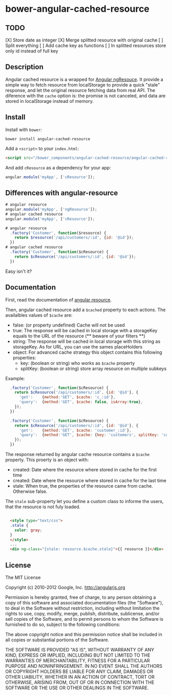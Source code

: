 # bower-angular-cached-resource

## TODO

[X] Store date as integer
[X] Merge splitted resource with original cache
[ ] Split everything
[ ] Add cache key as functions
[ ] In splitted resources store only id instead of full key

## Description

Angular cached resource is a wrapped for [Angular ngResouce](https://github.com/angular/angular.js/tree/master/src/ngResource).
It provide a simple way to fetch resource from localStorage to provide a quick "stale" response, and let the original resource fetching data from real API.
The diference with the `cache` option is: the promise is not canceled, and data are stored in localStorage instead of memory.

## Install

Install with `bower`:

```shell
bower install angular-cached-resource
```

Add a `<script>` to your `index.html`:

```html
<script src="/bower_components/angular-cached-resource/angular-cached-resource.js"></script>
```

And add `cResource` as a dependency for your app:

```javascript
angular.module('myApp', ['cResource']);
```

## Differences with angular-resource

```javascript
# angular resource
angular.module('myApp', ['ngResource']);
# angular cached resource
angular.module('myApp', ['cResource']);
```

```javascript
# angular resource
  .factory('Customer', function($resource) {
    return $resource('/api/customers/:id', {id: '@id'});
  })
# angular cached resource
  .factory('Customer', function($cResource) {
    return $cResource('/api/customers/:id', {id: '@id'});
  })
```

Easy isn't it?

## Documentation

First, read the documentation of [angular resource](http://docs.angularjs.org/api/ngResource).

Then, angular cached resource add a `$cached` property to each actions. The availalbles values of `$cache` are:
- false: (or property undefined) Cache will not be used
- true: The response will be cached in local storage with a storageKey equals to the URL of the resource (** beware of your filters **)
- string: The response will be cached in local storage with this string as storageKey. As for URL, you can use the sames placeHolders
- object: For advanced cache strategy this object contains this following properties:
   - key: (boolean or string) who works as `$cache` property
   - splitKey: (boolean or string) store array resource on multiple subkeys

Example:

```javascript
  .factory('Customer', function($cResource) {
    return $cResource('/api/customers/:id', {id: '@id'}, {
      'get':    {method:'GET', $cache: 'c_:id'},
      'query':  {method:'GET', $cache: false, isArray:true},
    });
  })

```

```javascript
  .factory('Customer', function($cResource) {
    return $cResource('/api/customers/:id', {id: '@id'}, {
      'get':    {method:'GET', $cache: 'customer_:id'},
      'query':  {method:'GET', $cache: {key: 'customers', splitKey: 'customer_:id'}, isArray:true},
    });
  })

```

The response returned by angular cache resource contains a `$cache` property. This proerty is an object with:

- created: Date where the resource where stored in cache for the first time
- created: Date where the resource where stored in cache for the last time
- stale: When true, the properties of the resource came from cache. Otherwise false.

The `stale` sub-property let you define a custom class to informe the users, that the resource is not fuly loaded.

```html

  <style type="text/css">
  .stale {
    color: gray;
  }
  </style>
  ...
  <div ng-class="{stale: resource.$cache.stale}">{{ resource }}</div>

```

## License

The MIT License

Copyright (c) 2010-2012 Google, Inc. http://angularjs.org

Permission is hereby granted, free of charge, to any person obtaining a copy
of this software and associated documentation files (the "Software"), to deal
in the Software without restriction, including without limitation the rights
to use, copy, modify, merge, publish, distribute, sublicense, and/or sell
copies of the Software, and to permit persons to whom the Software is
furnished to do so, subject to the following conditions:

The above copyright notice and this permission notice shall be included in
all copies or substantial portions of the Software.

THE SOFTWARE IS PROVIDED "AS IS", WITHOUT WARRANTY OF ANY KIND, EXPRESS OR
IMPLIED, INCLUDING BUT NOT LIMITED TO THE WARRANTIES OF MERCHANTABILITY,
FITNESS FOR A PARTICULAR PURPOSE AND NONINFRINGEMENT. IN NO EVENT SHALL THE
AUTHORS OR COPYRIGHT HOLDERS BE LIABLE FOR ANY CLAIM, DAMAGES OR OTHER
LIABILITY, WHETHER IN AN ACTION OF CONTRACT, TORT OR OTHERWISE, ARISING FROM,
OUT OF OR IN CONNECTION WITH THE SOFTWARE OR THE USE OR OTHER DEALINGS IN
THE SOFTWARE.
